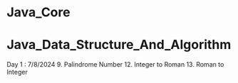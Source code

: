 # Java_Core
# Java_Data_Structure_And_Algorithm
Day 1 : 7/8/2024 
    9. Palindrome Number
    12. Integer to Roman
    13. Roman to Integer

